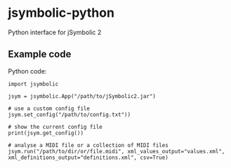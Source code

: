 # jsymbolic-python
Python interface for jSymbolic 2

## Example code

Python code:
```
import jsymbolic

jsym = jsymbolic.App("/path/to/jSymbolic2.jar")

# use a custom config file
jsym.set_config("/path/to/config.txt"))

# show the current config file
print(jsym.get_config())

# analyse a MIDI file or a collection of MIDI files
jsym.run("/path/to/dir/or/file.midi", xml_values_output="values.xml", xml_definitions_output="definitions.xml", csv=True)
```


